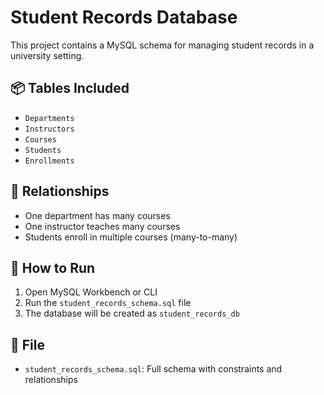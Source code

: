 # Student Records Database

This project contains a MySQL schema for managing student records in a university setting.

## 📦 Tables Included
- `Departments`
- `Instructors`
- `Courses`
- `Students`
- `Enrollments`

## 🔗 Relationships
- One department has many courses
- One instructor teaches many courses
- Students enroll in multiple courses (many-to-many)

## 🚀 How to Run
1. Open MySQL Workbench or CLI
2. Run the `student_records_schema.sql` file
3. The database will be created as `student_records_db`

## 📁 File
- `student_records_schema.sql`: Full schema with constraints and relationships
